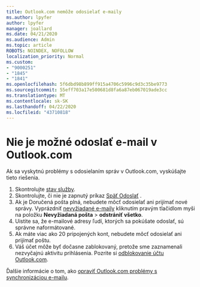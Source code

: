 ```yaml
---
title: Outlook.com nemôže odosielať e-maily
ms.author: lpyfer
author: lpyfer
manager: joallard
ms.date: 04/21/2020
ms.audience: Admin
ms.topic: article
ROBOTS: NOINDEX, NOFOLLOW
localization_priority: Normal
ms.custom:
- "9000251"
- "1845"
- "1841"
ms.openlocfilehash: 5f6dbd98b899ff915a4706c5996c9d3c35be9773
ms.sourcegitcommit: 55eff703a17e500681d8fa6a87eb067019ade3cc
ms.translationtype: MT
ms.contentlocale: sk-SK
ms.lasthandoff: 04/22/2020
ms.locfileid: "43710818"
---
```

# <a name="unable-to-send-email-in-outlookcom"></a>Nie je možné odoslať e-mail v Outlook.com

Ak sa vyskytnú problémy s odosielaním správ v Outlook.com, vyskúšajte tieto riešenia.

1. Skontrolujte [stav služby](https://go.microsoft.com/fwlink/p/?linkid=837482). 
2. Skontrolujte, či nie je zapnutý príkaz [Späť Odoslať](https://outlook.live.com/mail/options/mail/messageContent/undoSend) .
3. Ak je Doručená pošta plná, nebudete môcť odosielať ani prijímať nové správy. Vyprázdniť [nevyžiadané e-maily](https://outlook.live.com/mail/junkemail) kliknutím pravým tlačidlom myši na položku **Nevyžiadaná pošta** > **odstrániť všetko**.
4. Uistite sa, že e-mailové adresy ľudí, ktorých sa pokúšate odoslať, sú správne naformátované.
5. Ak máte viac ako 20 pripojených kont, nebudete môcť odosielať ani prijímať poštu.
6. Váš účet môže byť dočasne zablokovaný, pretože sme zaznamenali nezvyčajnú aktivitu prihlásenia. Pozrite si [odblokovanie účtu Outlook.com](https://support.office.com/article/f4ad2701-d166-4d8b-8a6a-9af2a1f8a4c4).

Ďalšie informácie o tom, ako [opraviť Outlook.com problémy s synchronizáciou e-mailu](https://support.office.com/article/d39e3341-8d79-4bf1-b3c7-ded602233642).